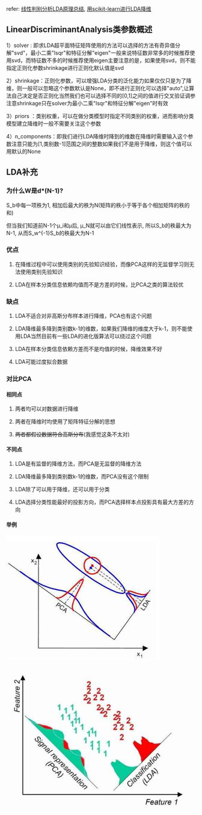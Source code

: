 refer: [线性判别分析LDA原理总结](https://www.cnblogs.com/pinard/p/6244265.html), [用scikit-learn进行LDA降维](https://www.cnblogs.com/pinard/p/6249328.html)

## LinearDiscriminantAnalysis类参数概述

1）solver : 即求LDA超平面特征矩阵使用的方法可以选择的方法有奇异值分解"svd"，最小二乘"lsqr"和特征分解"eigen"一般来说特征数非常多的时候推荐使用svd，而特征数不多的时候推荐使用eigen主要注意的是，如果使用svd，则不能指定正则化参数shrinkage进行正则化默认值是svd

2）shrinkage：正则化参数，可以增强LDA分类的泛化能力如果仅仅只是为了降维，则一般可以忽略这个参数默认是None，即不进行正则化可以选择"auto",让算法自己决定是否正则化当然我们也可以选择不同的[0,1]之间的值进行交叉验证调参注意shrinkage只在solver为最小二乘"lsqr"和特征分解"eigen"时有效

3）priors ：类别权重，可以在做分类模型时指定不同类别的权重，进而影响分类模型建立降维时一般不需要关注这个参数

4）n_components：即我们进行LDA降维时降到的维数在降维时需要输入这个参数注意只能为\[1,类别数-1\]范围之间的整数如果我们不是用于降维，则这个值可以用默认的None

## LDA补充

### 为什么W是d*(N-1)?

S_b中每一项秩为1, 相加后最大的秩为N(矩阵的秩小于等于各个相加矩阵的秩的和)

但当我们知道前N-1个μ_i和μ后, μ_N就可以由它们线性表示, 所以S_b的秩最大为N-1, 从而S_w^{-1}S_b的秩最大为N-1

### 优点

1. 在降维过程中可以使用类别的先验知识经验，而像PCA这样的无监督学习则无法使用类别先验知识

2. LDA在样本分类信息依赖均值而不是方差的时候，比PCA之类的算法较优

### 缺点

1. LDA不适合对非高斯分布样本进行降维，PCA也有这个问题

2. LDA降维最多降到类别数k-1的维数，如果我们降维的维度大于k-1，则不能使用LDA当然目前有一些LDA的进化版算法可以绕过这个问题

3. LDA在样本分类信息依赖方差而不是均值的时候，降维效果不好

4. LDA可能过度拟合数据

### 对比PCA

#### 相同点

1. 两者均可以对数据进行降维

2. 两者在降维时均使用了矩阵特征分解的思想

3. ~~两者都假设数据符合高斯分布~~(我感觉这条不太对)

#### 不同点

1. LDA是有监督的降维方法，而PCA是无监督的降维方法

2. LDA降维最多降到类别数k-1的维数，而PCA没有这个限制

3. LDA除了可以用于降维，还可以用于分类

4. LDA选择分类性能最好的投影方向，而PCA选择样本点投影具有最大方差的方向

#### 举例

![](./1.jpg)

![](./2.jpg)
